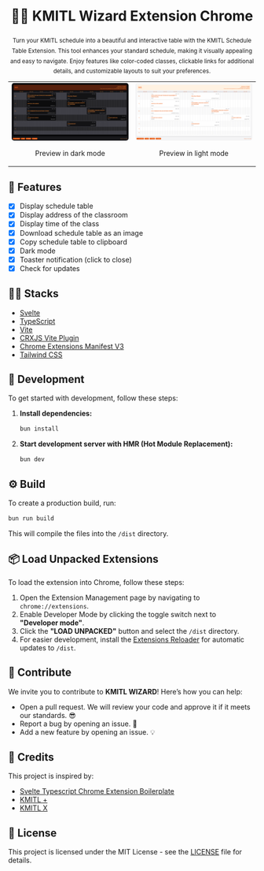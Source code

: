 <div align="center">
    <h1>🧙‍♂️ KMITL Wizard Extension Chrome</h1>
    <p>
        <sub>
            Turn your KMITL schedule into a beautiful and interactive table with the KMITL Schedule Table Extension. This tool enhances your standard schedule, making it visually appealing and easy to navigate. Enjoy features like color-coded classes, clickable links for additional details, and customizable layouts to suit your preferences.
        </sub>
    </p>
    <table>
        <tr>
            <td>
                <img src=".github/images/preview-dark.png" alt="Preview" width="100%" style="border-radius: 5px;">
                <p align="center">
                    Preview in dark mode
                </p>
            </td>
            <td>
                <img src=".github/images/preview-light.png" alt="Preview" width="100%" style="border-radius: 5px;">
                <p align="center">
                    Preview in light mode
                </p>
            </td>
        </tr>
    </table>
</div>

## 🔮 Features

- [x] Display schedule table
- [x] Display address of the classroom
- [x] Display time of the class
- [x] Download schedule table as an image
- [x] Copy schedule table to clipboard
- [x] Dark mode
- [x] Toaster notification (click to close)
- [x] Check for updates

## 🧑‍💻 Stacks

- [Svelte](https://svelte.dev/)
- [TypeScript](https://www.typescriptlang.org/)
- [Vite](https://vitejs.dev/)
- [CRXJS Vite Plugin](https://github.com/crxjs/chrome-extension-tools/blob/main/packages/vite-plugin/README.md)
- [Chrome Extensions Manifest V3](https://developer.chrome.com/docs/extensions/mv3/intro/)
- [Tailwind CSS](https://tailwindcss.com/)

## 🚜 Development

To get started with development, follow these steps:

1. **Install dependencies:**

   ```bash
   bun install
   ```

2. **Start development server with HMR (Hot Module Replacement):**

   ```bash
   bun dev
   ```

## ⚙️ Build

To create a production build, run:

```bash
bun run build
```

This will compile the files into the `/dist` directory.

## 📦 Load Unpacked Extensions

To load the extension into Chrome, follow these steps:

1. Open the Extension Management page by navigating to `chrome://extensions`.
2. Enable Developer Mode by clicking the toggle switch next to **"Developer mode"**.
3. Click the **"LOAD UNPACKED"** button and select the `/dist` directory.
4. For easier development, install the [Extensions Reloader](https://chromewebstore.google.com/detail/extensions-reloader/fimgfedafeadlieiabdeeaodndnlbhid) for automatic updates to `/dist`.

## 🤝 Contribute

We invite you to contribute to **KMITL WIZARD**! Here’s how you can help:

- Open a pull request. We will review your code and approve it if it meets our standards. 😎
- Report a bug by opening an issue. 🐛
- Add a new feature by opening an issue. 💡

## 🫡 Credits

This project is inspired by:

- [Svelte Typescript Chrome Extension Boilerplate](https://github.com/NekitCorp/chrome-extension-svelte-typescript-boilerplate)
- [KMITL +](https://github.com/t0ngk/KMITL-PLUS)
- [KMITL X](https://github.com/BossNz/kmitl-x)

## 📄 License

This project is licensed under the MIT License - see the [LICENSE](LICENSE) file for details.
